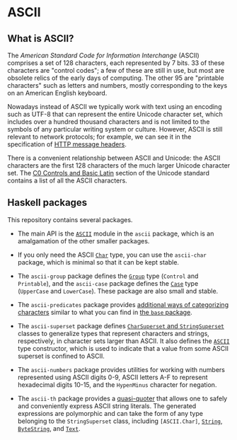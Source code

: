 ASCII
=====

What is ASCII?
--------------

The *American Standard Code for Information Interchange* (ASCII) comprises a set
of 128 characters, each represented by 7 bits. 33 of these characters are
"control codes"; a few of these are still in use, but most are obsolete relics
of the early days of computing. The other 95 are "printable characters" such as
letters and numbers, mostly corresponding to the keys on an American English
keyboard.

Nowadays instead of ASCII we typically work with text using an encoding such as
UTF-8 that can represent the entire Unicode character set, which includes over a
hundred thousand characters and is not limited to the symbols of any particular
writing system or culture. However, ASCII is still relevant to network
protocols; for example, we can see it in the specification of [HTTP message
headers][ietf].

There is a convenient relationship between ASCII and Unicode: the ASCII
characters are the first 128 characters of the much larger Unicode character
set. The [C0 Controls and Basic Latin][unicode] section of the Unicode standard
contains a list of all the ASCII characters.

Haskell packages
----------------

This repository contains several packages.

  * The main API is the [`ASCII`][ascii] module in the `ascii` package, which
    is an amalgamation of the other smaller packages.

  * If you only need the ASCII [`Char`][char] type, you can use the
    `ascii-char` package, which is minimal so that it can be kept stable.

  * The `ascii-group` package defines the [`Group`][group] type (`Control` and
    `Printable`), and the `ascii-case` package defines the [`Case`][case] type
    (`UpperCase` and `LowerCase`). These package are also small and stable.

  * The `ascii-predicates` package provides [additional ways of categorizing
    characters][predicates] similar to what you can find in [the `base`
    package][base].

  * The `ascii-superset` package defines [`CharSuperset` and
    `StringSuperset`][superset] classes to generalize types that represent
    characters and strings, respectively, in character sets larger than ASCII.
    It also defines the [`ASCII`][refinement] type constructor, which is used
    to indicate that a value from some ASCII superset is confined to ASCII.

  * The `ascii-numbers` package provides utilities for working with numbers
    represented using ASCII digits 0-9, ASCII letters A-F to represent
    hexadecimal digits 10-15, and the `HypenMinus` character for negation.

  * The `ascii-th` package provides a [quasi-quoter][qq] that allows one to
    safely and conveniently express ASCII string literals. The generated
    expressions are polymorphic and can take the form of any type belonging to
    the `StringSuperset` class, including `[ASCII.Char]`, [`String`][string],
    [`ByteString`][bytestring], and [`Text`][text].

  [ietf]: https://tools.ietf.org/html/rfc7230#section-1.2
  [unicode]: https://www.unicode.org/charts/PDF/U0000.pdf
  [ascii]: https://hackage.haskell.org/package/ascii/docs/ASCII.html
  [char]: https://hackage.haskell.org/package/ascii-char/docs/ASCII-Char.html
  [group]: https://hackage.haskell.org/package/ascii-group/docs/ASCII-Group.html
  [case]: https://hackage.haskell.org/package/ascii-case/docs/ASCII-Case.html
  [predicates]: https://hackage.haskell.org/package/ascii-predicates/docs/ASCII-ListsAndPredicates.html
  [base]: https://hackage.haskell.org/package/base/docs/Data-Char.html
  [superset]: https://hackage.haskell.org/package/ascii-superset/docs/ASCII-Superset.html
  [refinement]: https://hackage.haskell.org/package/ascii-superset/docs/ASCII-Refinement.html
  [qq]: https://hackage.haskell.org/package/ascii-th/docs/ASCII-QuasiQuoters.html
  [string]: https://hackage.haskell.org/package/base/docs/Data-String.html
  [bytestring]: https://hackage.haskell.org/package/bytestring
  [text]: https://hackage.haskell.org/package/text
